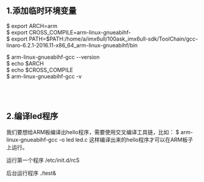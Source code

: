 
## 1.添加临时环境变量 <br>

$ export ARCH=arm    <br>
$ export CROSS_COMPILE=arm-linux-gnueabihf-   <br>
$ export PATH=$PATH:/home/a/imx6ull/100ask_imx6ull-sdk/ToolChain/gcc-linaro-6.2.1-2016.11-x86_64_arm-linux-gnueabihf/bin  <br>

$ arm-linux-gnueabihf-gcc --version   <br>
$ echo $ARCH <br>
$ echo $CROSS_COMPILE <br>
$ arm-linux-gnueabihf-gcc -v <br>
<br><br><br>


## 2.编译led程序
我们要想给ARM板编译出hello程序，需要使用交叉编译工具链，比如： 
$ arm-linux-gnueabihf-gcc -o led led.c 
这样编译出来的hello程序才可以在ARM板子上运行。 



运行第一个程序
/etc/init.d/rcS

后台运行程序
./test&